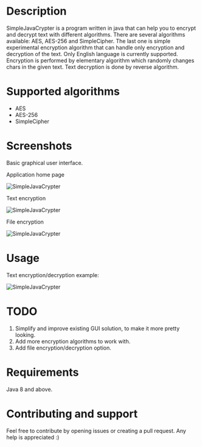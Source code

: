 # Description

SimpleJavaCrypter is a program written in java that can help you to encrypt and decrypt text with different algorithms. There are several algorithms available: AES, AES-256 and SimpleCipher. The last one is simple experimental encryption algorithm that can handle only encryption and decryption of the text. Only English language is currently supported. Encryption is performed by elementary algorithm which randomly changes chars in the given text. Text decryption is done by reverse algorithm.

# Supported algorithms

* AES
* AES-256
* SimpleCipher

# Screenshots

Basic graphical user interface.

Application home page

![SimpleJavaCrypter](https://raw.githubusercontent.com/MasterFlomaster1/SimpleJavaCrypter/master/content/1m.png)

Text encryption

![SimpleJavaCrypter](https://raw.githubusercontent.com/MasterFlomaster1/SimpleJavaCrypter/master/content/2m.png)

File encryption

![SimpleJavaCrypter](https://raw.githubusercontent.com/MasterFlomaster1/SimpleJavaCrypter/master/content/3m.png)

# Usage

Text encryption/decryption example: 

![SimpleJavaCrypter](https://raw.githubusercontent.com/MasterFlomaster1/SimpleJavaCrypter/master/content/usage1.gif)

# TODO

1) Simplify and improve existing GUI solution, to make it more pretty looking.
2) Add more encryption algorithms to work with.
3) Add file encryption/decryption option.

# Requirements

Java 8 and above.

# Contributing and support

Feel free to contribute by opening issues or creating a pull request. Any help is appreciated :)

